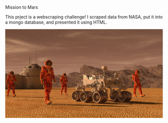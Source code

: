 Mission to Mars

This prject is a webscraping challenge! I scraped data from NASA, put it into a mongo database, and presented it using HTML.

![mission_to_mars](Images/mission_to_mars.png)


